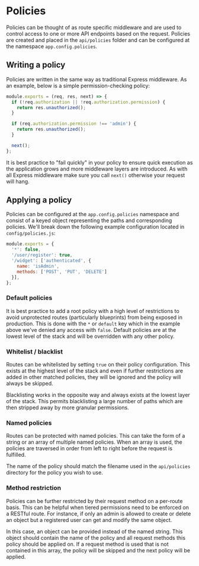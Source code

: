 # Policies

Policies can be thought of as route specific middleware and are used to control
access to one or more API endpoints based on the request. Policies are created
and placed in the `api/policies` folder and can be configured at the namespace
`app.config.policies`.

## Writing a policy

Policies are written in the same way as traditional Express middleware. As an
example, below is a simple permission-checking policy:

```js
module.exports = (req, res, next) => {
  if (!req.authorization || !req.authorization.permission) {
    return res.unauthorized();
  }

  if (req.authorization.permission !== 'admin') {
    return res.unauthorized();
  }

  next();
};
```

It is best practice to "fail quickly" in your policy to ensure quick execution
as the application grows and more middleware layers are introduced. As with all
Express middleware make sure you call `next()` otherwise your request will hang.

## Applying a policy

Policies can be configured at the `app.config.policies` namespace and consist of
a keyed object representing the paths and corresponding policies. We'll break down
the following example configuration located in `config/policies.js`:

```js
module.exports = {
  '*': false,
  '/user/register': true,
  '/widget': ['authenticated', {
    name: 'isAdmin',
    methods: ['POST', 'PUT', 'DELETE']
  }],
};
```

### Default policies

It is best practice to add a root policy with a high level of restrictions to
avoid unprotected routes (particularly blueprints) from being exposed in
production. This is done with the `*` or `default` key which in the example
above we've denied any access with `false`. Default policies are at the lowest
level of the stack and will be overridden with any other policy.

### Whitelist / blacklist

Routes can be whitelisted by setting `true` on their policy configuration. This
exists at the highest level of the stack and even if further restrictions are
added in other matched policies, they will be ignored and the policy will always
be skipped.

Blacklisting works in the opposite way and always exists at the lowest layer of
the stack. This permits blacklisting a large number of paths which are then
stripped away by more granular permissions.

### Named policies

Routes can be protected with named policies. This can take the form of a string
or an array of multiple named policies. When an array is used, the policies are
traversed in order from left to right before the request is fulfilled.

The name of the policy should match the filename used in the `api/policies`
directory for the policy you wish to use.

### Method restriction

Policies can be further restricted by their request method on a per-route basis.
This can be helpful when tiered permissions need to be enforced on a RESTful
route. For instance, if only an admin is allowed to create or delete an object
but a registered user can get and modify the same object.

In this case, an object can be provided instead of the named string. This object
should contain the name of the policy and all request methods this policy should
be applied on. If a request method is used that is not contained in this array,
the policy will be skipped and the next policy will be applied.
